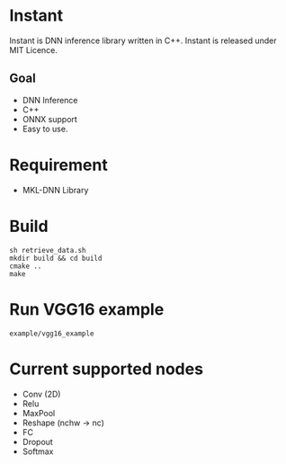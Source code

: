 # Instant

Instant is DNN inference library written in C++.
Instant is released under MIT Licence.

## Goal
- DNN Inference
- C++
- ONNX support
- Easy to use.

# Requirement

- MKL-DNN Library

# Build

```
sh retrieve_data.sh
mkdir build && cd build
cmake ..
make
```

# Run VGG16 example

```
example/vgg16_example
```

# Current supported nodes
- Conv (2D)
- Relu
- MaxPool
- Reshape (nchw -> nc)
- FC
- Dropout
- Softmax

